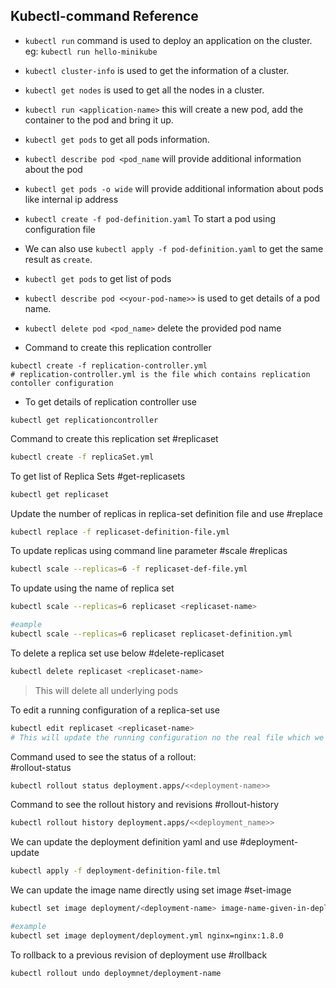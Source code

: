 ## Kubectl-command Reference

- `kubectl run` command is used to deploy an application on the cluster. eg: `kubectl run hello-minikube`
- `kubectl cluster-info` is used to get the information of a cluster.
- `kubectl get nodes` is used to get all the nodes in a cluster.
- `kubectl run <application-name>` this will create a new pod, add the container to the pod and bring it up.
- `kubectl get pods` to get all pods information.
- `kubectl describe pod <pod_name` will provide additional information about the pod
- `kubectl get pods -o wide` will provide additional information about pods like internal ip address
-  `kubectl create -f pod-definition.yaml` To start a pod using configuration file
- We can also use `kubectl apply -f pod-definition.yaml` to get the same result as `create`.
- `kubectl get pods` to get list of pods
- `kubectl describe pod <<your-pod-name>>` is used to get details of a pod name.
- `kubectl delete pod <pod_name>` delete the provided pod name

- Command to create this replication controller
```
kubectl create -f replication-controller.yml
# replication-controller.yml is the file which contains replication contoller configuration
```

- To get details of replication controller use
```
kubectl get replicationcontroller
```

Command to create this replication set
#replicaset
```sh
kubectl create -f replicaSet.yml
```

To get list of Replica Sets
#get-replicasets

```sh
kubectl get replicaset
```

 Update the number of replicas in replica-set definition file and use 
 #replace
```sh
kubectl replace -f replicaset-definition-file.yml
```

To update replicas using command line parameter
#scale #replicas
```sh
kubectl scale --replicas=6 -f replicaset-def-file.yml
```

To update using the name of replica set
```sh
kubectl scale --replicas=6 replicaset <replicaset-name>

#eample
kubectl scale --replicas=6 replicaset replicaset-definition.yml
```

To delete a replica set use below
#delete-replicaset
```sh
kubectl delete replicaset <replicaset-name>
```
 > This will delete all underlying pods
 
To edit a running configuration of a replica-set use

```sh
kubectl edit replicaset <replicaset-name>
# This will update the running configuration no the real file which we used
```

Command used to see the status of a rollout:  
#rollout-status
```sh
kubectl rollout status deployment.apps/<<deployment-name>>
```

Command to see the rollout history and revisions 
#rollout-history
```sh
kubectl rollout history deployment.apps/<<deployment_name>>
```

We can update the deployment definition yaml and use 
#deployment-update

```sh
kubectl apply -f deployment-definition-file.tml
```

 We can update the image name directly using set image 
 #set-image
```sh
kubectl set image deployment/<deployment-name> image-name-given-in-deployment=<Name-of-image-from-docker-hub>

#example
kubectl set image deployment/deployment.yml nginx=nginx:1.8.0
```

To rollback to a previous revision of deployment use 
#rollback
```sh
kubectl rollout undo deploymnet/deployment-name
```